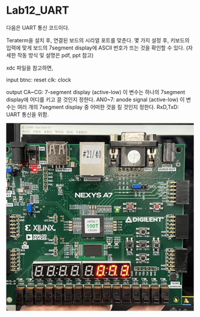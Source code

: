 # Lab12_UART
다음은 UART 통신 코드이다.

Teraterm을 설치 후, 연결된 보드의 시리얼 포트를 맞춘다. 몇 가지 설정 후, 키보드의 입력에 맞게 보드의 7segment display에 ASCII 번호가 뜨는 것을 확인할 수 있다.
(자세한 작동 방식 및 설명은 pdf, ppt 참고)

xdc 파일을 참고하면,

input
btnc: reset
clk: clock

output
CA~CG: 7-segment display (active-low)
    이 변수는 하나의 7segment display에 어디를 키고 끌 것인지 정한다.
AN0~7: anode signal (active-low)
    이 변수는 여러 개의 7segment display 중 어떠한 것을 킬 것인지 정한다.
RxD,TxD: UART 통신을 위함.


<img src="./Lab12_UART.jpg">